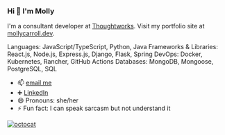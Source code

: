 ### Hi 👋 I'm Molly

I'm a consultant developer at [Thoughtworks](https://github.com/thoughtworks). 
Visit my portfolio site at [mollycarroll.dev](https://www.mollycarroll.dev). 

Languages: JavaScript/TypeScript, Python, Java
Frameworks & Libraries: React.js, Node.js, Express.js, Django, Flask, Spring
DevOps: Docker, Kubernetes, Rancher, GitHub Actions
Databases: MongoDB, Mongoose, PostgreSQL, SQL

- 📫 [email me](mailto:mollyajcarroll@gmail.com)
- :heavy_plus_sign: [LinkedIn](https://www.linkedin.com/in/mollyacarroll)
- 😄 Pronouns: she/her
- ⚡ Fun fact: I can speak sarcasm but not understand it

[![octocat](https://i.imgur.com/JqU5A8U.png)](https://www.mollycarroll.dev)
